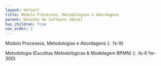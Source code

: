 ```yaml
---
layout: default
title: Módulo Processos, Metodologias e Abordagens
parent: Desenho de Software (Base)
has_children: True
nav_order: 2
---
```


Módulo Processos, Metodologias e Abordagens
{: .fs-9}

Metodologia (Escolhas Metodológicas & Modelagem BPMN)
{: .fs-6 fw-300}

